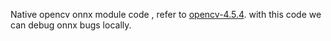 Native opencv onnx module code , refer to [opencv-4.5.4](https://github.com/opencv/opencv.git). with this code we can debug onnx bugs locally.